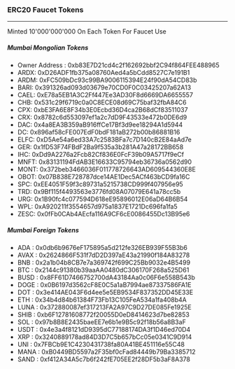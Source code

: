 ### ERC20 Faucet Tokens
---
Minted 10'000'000'000 On Each Token For Faucet Use

##### Mumbai Mongolian Tokens
- Owner Address : 0xb83E7D21cd4c2f162692bbf2C94f864FEE488965
- ARDX: 0xD26ADF1fb375a08760Aed4a5bCdd8527C7e191B1
- ARDM: 0xFC509bDc93c99BA9006115394E24f90dA54CD83b
- BARI: 0x391326ad093d03679e70CD0F0C03425207a62A13
- CAEL: 0xE78a5EB1A3C2Ff447Ee3AD30F8d6669DA6655557
- CHB: 0x531c29f6719c0a0C8ECE08d69C75baf32fbA84C6
- CPX: 0xbE3FA6E8F34b3E0Ecbd36D4ca2B68dCf83511037
- CRX: 0x8782c6d553097ef1a2c7dD9F43533e472b0DE6d9
- DAC: 0x4a8EA3B359aB916ffCe17Bf3d9ee18294A1d5944
- DC: 0x896af58cFE007EdF0bdF181aB272b00b86881B16
- ELFC: 0xD5Ae54a6ed33A7c2583BFa7c7D140cB2E84aAd7e
- GER: 0x1fD53F74FBdF2Ba9f535a3b281A47a28172BB658
- IHC: 0xDd9A2276a2Fcb82Cf836E0FcF39b09A5717f9eCf
- MNFT: 0x83131194FdAB3E16633C95794eb36736a0562d90
- MONT: 0x372beb3466036F011778726643AD609544360E8E
- OBOT: 0x07B838E728787dce14AE1Dec5ACf463bCD9fa16C
- SPC: 0xEE4051F59f3c89731a5215738CD999f407956e95
- TRD: 0x9Bf115f4493563e3776fd08A07079E641a78cc5b
- URG: 0x1B90fc4c077594D618eE95896012E06aD64B6B54
- WPL: 0xA920211f3554657d975a1837E1721Dc696fa1fa5
- ZESC: 0x0fFb0CAb4AEcfa116A9CF6cE0086455Dc13B95e6

##### Mumbai Foreign Tokens
- ADA : 0x0db6b9676eF175895a5d212fe326EB939F55B3b6
- AVAX : 0x2624866F531f7dD2D397aE43a21990f184A83278
- BNB : 0x2a1b04b8CB7e7a369742f699C25Bb9032e4B5499
- BTC : 0x2144c91380b39aaAA0480dC306170F268a525D61
- BUSD : 0x8FF61D7466752700dA43184Aa0c06F6e558B543b
- DOGE : 0x0B6197d3562cF8E0C5a1aB7994ae87337586FA1E
- DOT : 0x3e414AE043F6d4ee5e5EB9534F837352DD45E33E
- ETH : 0x34b4d84b61384F73Fb13C105FeA534a1fa408b4A
- LUNA : 0x372880087ef317213FA2A97C9D27DE085Fe1925E
- SHIB : 0xb6F12781608772f20055D0eD8414623d7be82853
- SOL : 0x97b8B8E2435baeEE7e6b1e9B5c92f18b56a8B3aF
- USDT : 0x4e3a4f8121dD9395dC77188174DA3f1D46ed70D4
- XRP : 0x3240889178ad84D3D7C5b657bCc05e0341C9D914
- UNI : 0x7FBCb9E1C4230431738fa80A41BE451116e55C48
- MANA : 0xB0449BD5597a2F35bf0cFad84449b79Ba3385712
- SAND : 0xf412A34A5c7b6f242fE705EE2f28DF5b3aF8A378
